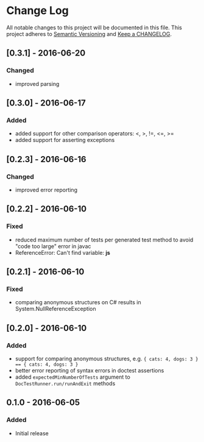 # Change Log
All notable changes to this project will be documented in this file.
This project adheres to [Semantic Versioning](http://semver.org/) and
[Keep a CHANGELOG](http://keepachangelog.com/).

## [0.3.1] - 2016-06-20
### Changed
- improved parsing

## [0.3.0] - 2016-06-17
### Added
- added support for other comparison operators: <, >, !=, <=, >=
- added support for asserting exceptions

## [0.2.3] - 2016-06-16
### Changed
- improved error reporting

## [0.2.2] - 2016-06-10
### Fixed
- reduced maximum number of tests per generated test method to avoid "code too large" error in javac
- ReferenceError: Can't find variable: __js__

## [0.2.1] - 2016-06-10
### Fixed
- comparing anonymous structures on C# results in System.NullReferenceException

## [0.2.0] - 2016-06-10
### Added
- support for comparing anonymous structures, e.g. `{ cats: 4, dogs: 3 } == { cats: 4, dogs: 3 }`
- better error reporting of syntax errors in doctest assertions
- added `expectedMinNumberOfTests` argument to `DocTestRunner.run/runAndExit` methods

## 0.1.0 - 2016-06-05
### Added
- Initial release
